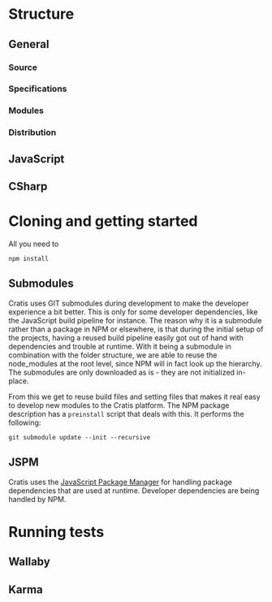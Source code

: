 # Structure

## General

### Source

### Specifications

### Modules

### Distribution

## JavaScript

## CSharp

# Cloning and getting started

All you need to 

```terminal
npm install
```


## Submodules

Cratis uses GIT submodules during development to make the developer experience a bit better.
This is only for some developer dependencies, like the JavaScript build pipeline for instance. 
The reason why it is a submodule rather than a package in NPM or elsewhere, is that during the 
initial setup of the projects, having a reused build pipeline easily got out of hand with dependencies and
trouble at runtime. With it being a submodule in combination with the folder structure, we are
able to reuse the node_modules at the root level, since NPM will in fact look up the hierarchy. 
The submodules are only downloaded as is - they are not initialized in-place.

From this we get to reuse build files and setting files that makes it real easy to develop new
modules to the Cratis platform. The NPM package description has a `preinstall` script that deals with
this. It performs the following:

```terminal
git submodule update --init --recursive
```

## JSPM

Cratis uses the [JavaScript Package Manager](http://jspm.io) for handling package dependencies that 
are used at runtime. Developer dependencies are being handled by NPM. 

# Running tests

## Wallaby

## Karma

